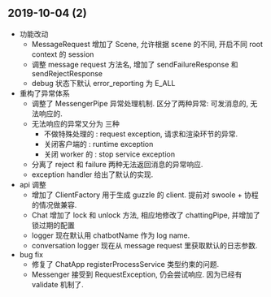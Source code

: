 ## 2019-10-04 (2)

-   功能改动
    -   MessageRequest 增加了 Scene, 允许根据 scene 的不同, 开启不同 root context 的 session
    -   调整 message request 方法名, 增加了 sendFailureResponse 和 sendRejectResponse
    -   debug 状态下默认 error_reporting 为 E_ALL
-   重构了异常体系
    -   调整了 MessengerPipe 异常处理机制. 区分了两种异常: 可发消息的, 无法响应的.
    -   无法响应的异常又分为 三种
        -   不做特殊处理的 : request exception, 请求和渲染环节的异常.
        -   关闭客户端的 : runtime exception
        -   关闭 worker 的 : stop service exception
    -   分离了 reject 和 failure 两种无法返回消息的异常响应.
    -   exception handler 给出了默认的实现.
-   api 调整
    -   增加了 ClientFactory 用于生成 guzzle 的 client. 提前对 swoole + 协程的情况做兼容.
    -   Chat 增加了 lock 和 unlock 方法, 相应地修改了 chattingPipe, 并增加了锁过期的配置
    -   logger 现在默认用 chatbotName 作为 log name.
    -   conversation logger 现在从 message request 里获取默认的日志参数.
-   bug fix
    -   修复了 ChatApp registerProcessService 类型约束的问题.
    -   Messenger 接受到 RequestException, 仍会尝试响应. 因为已经有 validate 机制了.

